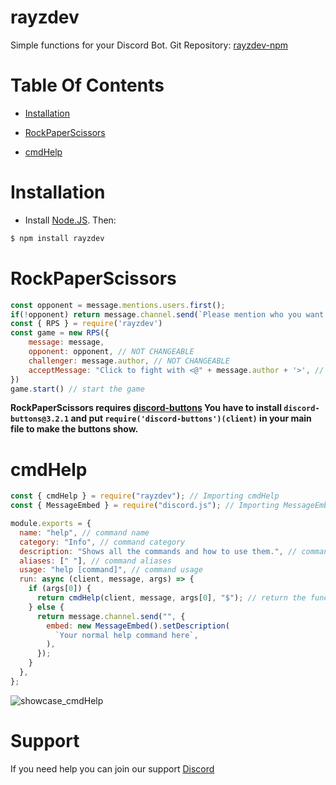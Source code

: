 # rayzdev

Simple functions for your Discord Bot. Git Repository: [rayzdev-npm](https://github.com/rayzdev/rayzdev-npm)

# Table Of Contents

- [Installation](#installation)

- [RockPaperScissors](#rockpaperscissors)

- [cmdHelp](#cmdHelp)


# Installation

- Install [Node.JS](https://nodejs.org). Then:

```js
$ npm install rayzdev
```

# RockPaperScissors
```js
const opponent = message.mentions.users.first();
if(!opponent) return message.channel.send(`Please mention who you want to fight`);
const { RPS } = require('rayzdev')
const game = new RPS({
    message: message,
    opponent: opponent, // NOT CHANGEABLE
    challenger: message.author, // NOT CHANGEABLE
    acceptMessage: "Click to fight with <@" + message.author + '>', // message sent to see if opponent accepts
})
game.start() // start the game
```

**RockPaperScissors requires [discord-buttons](https://www.npmjs.com/package/discord-buttons)
You have to install `discord-buttons@3.2.1` and put `require('discord-buttons')(client)` in your main file to make the buttons show.**

# cmdHelp

```js
const { cmdHelp } = require("rayzdev"); // Importing cmdHelp
const { MessageEmbed } = require("discord.js"); // Importing MessageEmbed

module.exports = {
  name: "help", // command name
  category: "Info", // command category
  description: "Shows all the commands and how to use them.", // command description
  aliases: [" "], // command aliases
  usage: "help [command]", // command usage
  run: async (client, message, args) => {
    if (args[0]) {
      return cmdHelp(client, message, args[0], "$"); // return the function 'cmdHelp' with the correct parameters, "$" is the prefix.
    } else {
      return message.channel.send("", {
        embed: new MessageEmbed().setDescription(
          `Your normal help command here`,
        ),
      });
    }
  },
};
```

![showcase_cmdHelp](https://i.imgur.com/AWeEK51.png)


# Support

If you need help you can join our support [Discord](https://discord.gg/8dAt3tB43c)
